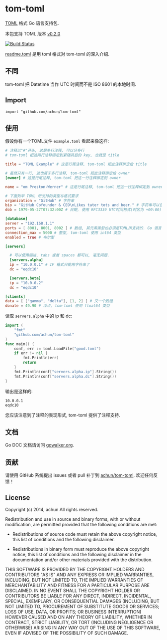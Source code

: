 tom-toml
========

[TOML](https://github.com/mojombo/toml) 格式 Go 语言支持包.

本包支持 TOML 版本
[v0.2.0](https://github.com/mojombo/toml/blob/master/versions/toml-v0.2.0.md)

[![Build Status](https://drone.io/github.com/achun/tom-toml/status.png)](https://drone.io/github.com/achun/tom-toml/latest)

[readme.toml](readme.toml) 是用 toml 格式对 tom-toml 的深入介绍.

## 不同

tom-toml 把 Datetime 当作 UTC 时间而不是 ISO 8601 的本地时间.

## Import

    import "github.com/achun/tom-toml"


## 使用

假设你有一个TOML文件 `example.toml` 看起来像这样:

```toml
# 注释以"#"开头, 这是多行注释, 可以分多行
# tom-toml 把这两行注释绑定到紧随其后的 key, 也就是 title

title = "TOML Example" # 这是行尾注释, tom-toml 把此注释绑定给 title

# 虽然只有一行, 这也属于多行注释, tom-toml 把此注释绑定给 owner
[owner] # 这是行尾注释, tom-toml 把这一行注释绑定到 owner

name = "om Preston-Werner" # 这是行尾注释, tom-toml 把这一行注释绑定到 owner.name

# 下面列举 TOML 所支持的类型与格式要求
organization = "GitHub" # 字符串
bio = "GitHub Cofounder & CEO\nLikes tater tots and beer." # 字符串可以包含转义字符
dob = 1979-05-27T07:32:00Z # 日期, 使用 RFC3339 UTC时间格式(时区为 +00:00). 对 Go 来这更方便. 注意这与 TOML 定义不兼容

[database]
server = "192.168.1.1"
ports = [ 8001, 8001, 8002 ] # 数组, 其元素类型也必须是TOML所支持的. Go 语言下类型是 slice
connection_max = 5000 # 整型, tom-toml 使用 int64 类型
enabled = true # 布尔型

[servers]

  # 可以使用缩进, tabs 或者 spaces 都可以, 毫无问题.
  [servers.alpha]
  ip = "10.0.0.1" # IP 格式只能用字符串了
  dc = "eqdc10"

  [servers.beta]
  ip = "10.0.0.2"
  dc = "eqdc10"

[clients]
data = [ ["gamma", "delta"], [1, 2] ] # 又一个数组
donate = 49.90 # 浮点, tom-toml 使用 float64 类型
```

读取 `servers.alpha` 中的 ip 和 dc:

```go
import (
    "fmt"
    "github.com/achun/tom-toml"
)
func main() {
    conf, err := toml.LoadFile("good.toml")
    if err != nil {
        fmt.Println(err)
        return
    }
    fmt.Println(conf["servers.alpha.ip"].String())
    fmt.Println(conf["servers.alpha.dc"].String())
}
```

输出是这样的:

```
10.0.0.1
eqdc10
```

您应该注意到了注释的表现形式, tom-toml 提供了注释支持.

## 文档

Go DOC 文档请访问
[gowalker.org](http://gowalker.org/github.com/achun/tom-toml).


## 贡献

请使用 GitHub 系统提出 issues 或者 pull 补丁到
[achun/tom-toml](https://github.com/achun/tom-toml). 欢迎任何反馈！


## License
Copyright (c) 2014, achun
All rights reserved.

Redistribution and use in source and binary forms, with or without modification,
are permitted provided that the following conditions are met:

* Redistributions of source code must retain the above copyright notice, this
  list of conditions and the following disclaimer.

* Redistributions in binary form must reproduce the above copyright notice, this
  list of conditions and the following disclaimer in the documentation and/or
  other materials provided with the distribution.

THIS SOFTWARE IS PROVIDED BY THE COPYRIGHT HOLDERS AND CONTRIBUTORS "AS IS" AND
ANY EXPRESS OR IMPLIED WARRANTIES, INCLUDING, BUT NOT LIMITED TO, THE IMPLIED
WARRANTIES OF MERCHANTABILITY AND FITNESS FOR A PARTICULAR PURPOSE ARE
DISCLAIMED. IN NO EVENT SHALL THE COPYRIGHT HOLDER OR CONTRIBUTORS BE LIABLE FOR
ANY DIRECT, INDIRECT, INCIDENTAL, SPECIAL, EXEMPLARY, OR CONSEQUENTIAL DAMAGES
(INCLUDING, BUT NOT LIMITED TO, PROCUREMENT OF SUBSTITUTE GOODS OR SERVICES;
LOSS OF USE, DATA, OR PROFITS; OR BUSINESS INTERRUPTION) HOWEVER CAUSED AND ON
ANY THEORY OF LIABILITY, WHETHER IN CONTRACT, STRICT LIABILITY, OR TORT
(INCLUDING NEGLIGENCE OR OTHERWISE) ARISING IN ANY WAY OUT OF THE USE OF THIS
SOFTWARE, EVEN IF ADVISED OF THE POSSIBILITY OF SUCH DAMAGE.

